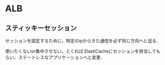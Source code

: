 # ALB

## スティッキーセッション
セッションを固定するために，特定のipからきた通信を必ず同じ方向へと送る．

使いたくないor集中させない，とくれば
ElastiCacheにセッションを担当してもらい，ステートレスなアプリケーションへと変更．